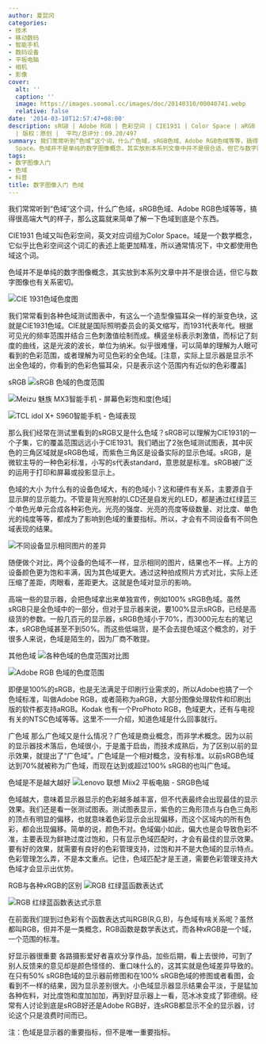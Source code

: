 ```yaml
---
author: 夏昆冈
categories:
- 技术
- 移动数码
- 智能手机
- 数码设备
- 平板电脑
- 相机
- 影像
cover:
  alt: ''
  caption: ''
  image: https://images.soomal.cc/images/doc/20140310/00040741.webp
  relative: false
date: '2014-03-10T12:57:47+08:00'
description: sRGB | Adobe RGB | 色彩空间 | CIE1931 | Color Space | aRGB | 源自：www.soomal.com
  | 版权：原创 |  平均/总评分：09.20/497
summary: 我们常常听到“色域”这个词，什么广色域，sRGB色域、Adobe RGB色域等等，搞得很高端大气的样子，那么这篇就来简单了解一下色域到底是个东西。色域又叫色彩空间，英文对应词组为Color
  Space。色域并不是单纯的数字图像概念，其实放到本系列文章中并不是很合适，但它与数字图像也有关系密切。
tags:
- 数字图像入门
- 色域
- 科普
title: 数字图像入门 色域
---
```


我们常常听到“色域”这个词，什么广色域，sRGB色域、Adobe RGB色域等等，搞得很高端大气的样子，那么这篇就来简单了解一下色域到底是个东西。

CIE1931
色域又叫色彩空间，英文对应词组为Color Space。域是一个数学概念，它似乎比色彩空间这个词汇的表述上能更加精准，所以通常情况下，中文都使用色域这个词。

色域并不是单纯的数字图像概念，其实放到本系列文章中并不是很合适，但它与数字图像也有关系密切。

![CIE 1931色域色度图](https://images.soomal.cc/images/doc/20140309/00040736.webp)




我们常常看到各种色域测试图表中，有这么一个造型像猫耳朵一样的渐变色块，这就是CIE1931色域。CIE就是国际照明委员会的英文缩写，而1931代表年代。根据可见光的频率范围并结合三色刺激值绘制而成。横竖坐标表示刺激值，而标记了刻度的曲线，这是光波的波长，单位为纳米。似乎很难懂，可以简单的理解为人眼可看到的色彩范围，或者理解为可见色彩的全色域。[注意，实际上显示器是显示不出全色域的，你看到的色彩色猫耳朵，只是表示这个范围内有近似的色彩覆盖]

sRGB
![sRGB 色域的色度范围](https://images.soomal.cc/images/doc/20140309/00040740.webp)




![Meizu 魅族 MX3智能手机 - 屏幕色彩饱和度[色域]](https://images.soomal.cc/images/doc/20140114/00039622_01.webp)




![TCL idol X+ S960智能手机 - 色域表现](https://images.soomal.cc/images/doc/20140302/00040669_01.webp)




那么我们经常在测试里看到的sRGB又是什么色域？sRGB可以理解为CIE1931的一个子集，它的覆盖范围远远小于CIE1931。我们晒出了2张色域测试图表，其中灰色的三角区域就是sRGB色域，而紫色三角区是设备实际的显示色域。sRGB，是微软主导的一种色彩标准，小写的s代表standard，意思就是标准。sRGB被广泛的运用于打印和屏幕或投影显示上。

色域的大小
为什么有的设备色域大，有的色域小？这和硬件有关系，主要源自于显示屏的显示能力。不管是背光照射的LCD还是自发光的LED，都是通过红绿蓝三个单色光单元合成各种彩色光。光亮的强度、光亮的亮度等级数量、对比度、单色光的纯度等等，都成为了影响到色域的重要指标。所以，才会有不同设备有不同色域表现的结果。

![不同设备显示相同图片的差异](https://images.soomal.cc/images/doc/20140309/00040738.webp)




随便做个对比，两个设备的色域不一样，显示相同的图片，结果也不一样。上方的设备颜色更为饱和丰满，因为其色域更大。通过这种拍成照片方式对比，实际上还压缩了差距，肉眼看，差距更大。这就是色域对显示的影响。

高端一些的显示器，会把色域拿出来单独宣传，例如100% sRGB色域。虽然sRGB只是全色域中的一部分，但对于显示器来说，要100%显示sRGB，已经是高级货的参数。一般几百元的显示器，sRGB色域小于70%，而3000元左右的笔记本，sRGB色域甚至不到50%。而这些低端货，是不会去提色域这个概念的，对于很多人来说，色域是陌生的，因为厂商不敢提。

其他色域
![各种色域的色度范围对比图](https://images.soomal.cc/images/doc/20140309/00040737_01.webp)




![Adobe RGB 色域的色度范围](https://images.soomal.cc/images/doc/20140309/00040739_01.webp)




即便是100%的sRGB，也是无法满足于印刷行业需求的，所以Adobe也搞了一个色域标准，叫做Adobe RGB，或者简称为aRGB，大部分图像处理软件和印刷出版的软件都支持aRGB。Kodak 也有一个ProPhoto RGB，色域更大，还有与电视有关的NTSC色域等等。这里不一一介绍，知道色域是什么回事就行。

广色域
那么广色域又是什么情况？广色域是商业概念，而非学术概念。因为以前的显示器技术落后，色域很小，于是羞于启齿，而技术成熟后，为了区别以前的显示效果，就提出了“广色域”。广色域是一个相对概念，没有标准。以前sRGB色域达到70%就被称为广色域，而现在达到或超过100% sRGB的也叫广色域。

色域是不是越大越好
![Lenovo 联想 Miix2 平板电脑 - SRGB色域](https://images.soomal.cc/images/doc/20131228/00039028.webp)




色域越大，意味着显示器显示的色彩越多越丰富，但不代表最终会出现最佳的显示效果。我们还是看一张测试图表。测试图表显示，紫色的三角形顶点与白色三角形的顶点有明显的偏移，也就意味着色彩显示会出现偏移，而这个区域内的所有色彩，都会出现偏移。简单的说，颜色不对。色域偏小如此，偏大也是会导致色彩不准，主要表现为鲜艳过度过饱和，只有显示色域匹配时，才会有最佳的显示效果。要有好的效果，就需要有良好的色彩管理支持，过饱和并不是大色域的显示特点。色彩管理怎么弄，不是本文重点。记住，色域匹配才是王道，需要色彩管理支持大色域才会显示出优势。

RGB与各种xRGB的区别
![RGB 红绿蓝函数表达式](https://images.soomal.cc/images/doc/20110608/00011216_01.webp)




![RGB 红绿蓝函数表达式示意](https://images.soomal.cc/images/doc/20110608/00011217_01.webp)




在前面我们提到过色彩有个函数表达式叫RGB(R,G,B)，与色域有啥关系呢？虽然都叫RGB，但并不是一类概念，RGB函数是数学表达式，而各种xRGB是一个域，一个范围的标准。

好显示器很重要
各路摄影爱好者喜欢分享作品，加些后期，看上去很帅，可到了别人反馈来的意见却是颜色怪怪的、重口味什么的，这其实就是色域差异导致的。在只有50% sRGB色域的显示器前修图和在100% sRGB色域的修图或者看图，会看到不一样的结果，因为显示差别很大。小色域显示器显示结果会平淡，于是猛加各种佐料，对比度饱和度加加加，再到好显示器上一看，范冰冰变成了郭德纲。经常有人讨论到底是sRGB好还是Adobe RGB好，连sRGB都显示不全的显示器，讨论这个只是浪费时间而已。

注：色域是显示器的重要指标，但不是唯一重要指标。